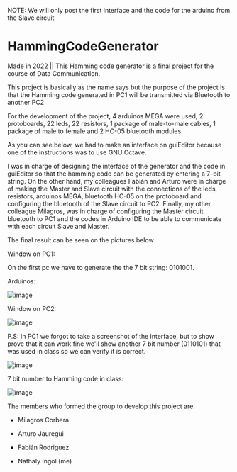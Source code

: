NOTE: We will only post the first interface and the code for the arduino from the Slave circuit

# HammingCodeGenerator
Made in 2022 || This Hamming code generator is a final project for the course of Data Communication.

This project is basically as the name says but the purpose of the project is that the Hamming code generated in PC1 will be transmitted via Bluetooth to another PC2

For the development of the project, 4 arduinos MEGA were used, 2 protoboards, 22 leds, 22 resistors, 1 package of male-to-male cables, 1 package of male to female and 2 HC-05 bluetooth modules.

As you can see below, we had to make an interface on guiEditor because one of the instructions was to use GNU Octave.

I was in charge of designing the interface of the generator and the code in guiEditor so that the hamming code can be generated by entering a 7-bit string. On the other hand, my colleagues Fabián and Arturo were in charge of making the Master and Slave circuit with the connections of the leds, resistors, arduinos MEGA, bluetooth HC-05 on the protoboard and configuring the bluetooth of the Slave circuit to PC2. Finally, my other colleague Milagros, was in charge of configuring the Master circuit bluetooth to PC1 and the codes in Arduino IDE to be able to communicate with each circuit Slave and Master.

The final result can be seen on the pictures below

Window on PC1:

On the first pc we have to generate the the 7 bit string: 0101001.

Arduinos:

![image](https://user-images.githubusercontent.com/108900456/206085549-81e0d022-fbb6-44b7-a6b7-e8383921fb41.png)

Window on PC2:

![image](https://user-images.githubusercontent.com/108900456/206085583-48e212e6-14b5-4136-bc21-4b357fc61f49.png)




P.S: In PC1 we forgot to take a screenshot of the interface, but to show prove that it can work fine we'll show another 7 bit number (0110101) that was used in class so we can verify it is correct.

![image](https://user-images.githubusercontent.com/108900456/206089244-74a0b4a8-6fe8-4937-a599-d1354486ff9c.png)

7 bit number to Hamming code in class:

![image](https://user-images.githubusercontent.com/108900456/206089323-9629feac-b7e1-4846-a10e-642c64ec6b57.png)



The members who formed the group to develop this project are:

- Milagros Corbera

- Arturo Jauregui

- Fabián Rodriguez

- Nathaly Ingol (me)

